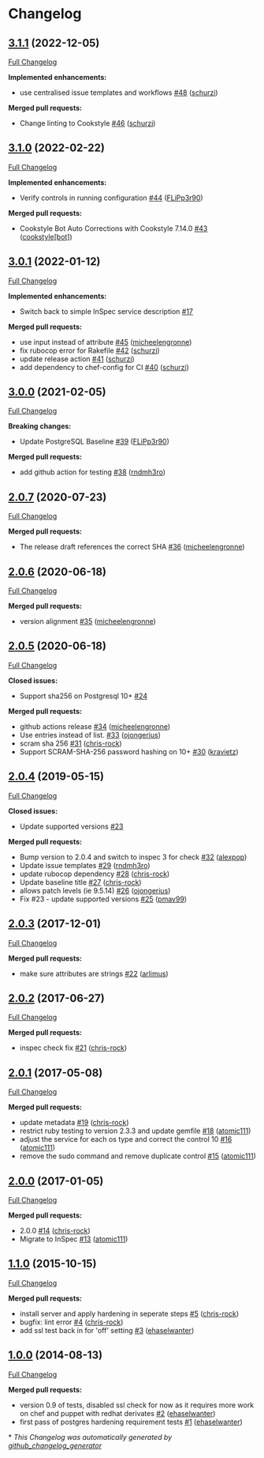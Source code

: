 # Changelog

## [3.1.1](https://github.com/dev-sec/postgres-baseline/tree/3.1.1) (2022-12-05)

[Full Changelog](https://github.com/dev-sec/postgres-baseline/compare/3.1.0...3.1.1)

**Implemented enhancements:**

- use centralised issue templates and workflows [\#48](https://github.com/dev-sec/postgres-baseline/pull/48) ([schurzi](https://github.com/schurzi))

**Merged pull requests:**

- Change linting to Cookstyle [\#46](https://github.com/dev-sec/postgres-baseline/pull/46) ([schurzi](https://github.com/schurzi))

## [3.1.0](https://github.com/dev-sec/postgres-baseline/tree/3.1.0) (2022-02-22)

[Full Changelog](https://github.com/dev-sec/postgres-baseline/compare/3.0.1...3.1.0)

**Implemented enhancements:**

- Verify controls in running configuration [\#44](https://github.com/dev-sec/postgres-baseline/pull/44) ([FLiPp3r90](https://github.com/FLiPp3r90))

**Merged pull requests:**

- Cookstyle Bot Auto Corrections with Cookstyle 7.14.0 [\#43](https://github.com/dev-sec/postgres-baseline/pull/43) ([cookstyle[bot]](https://github.com/apps/cookstyle))

## [3.0.1](https://github.com/dev-sec/postgres-baseline/tree/3.0.1) (2022-01-12)

[Full Changelog](https://github.com/dev-sec/postgres-baseline/compare/3.0.0...3.0.1)

**Implemented enhancements:**

- Switch back to simple InSpec service description [\#17](https://github.com/dev-sec/postgres-baseline/issues/17)

**Merged pull requests:**

- use input instead of attribute [\#45](https://github.com/dev-sec/postgres-baseline/pull/45) ([micheelengronne](https://github.com/micheelengronne))
- fix rubocop error for Rakefile [\#42](https://github.com/dev-sec/postgres-baseline/pull/42) ([schurzi](https://github.com/schurzi))
- update release action [\#41](https://github.com/dev-sec/postgres-baseline/pull/41) ([schurzi](https://github.com/schurzi))
- add dependency to chef-config for CI [\#40](https://github.com/dev-sec/postgres-baseline/pull/40) ([schurzi](https://github.com/schurzi))

## [3.0.0](https://github.com/dev-sec/postgres-baseline/tree/3.0.0) (2021-02-05)

[Full Changelog](https://github.com/dev-sec/postgres-baseline/compare/2.0.7...3.0.0)

**Breaking changes:**

- Update PostgreSQL Baseline [\#39](https://github.com/dev-sec/postgres-baseline/pull/39) ([FLiPp3r90](https://github.com/FLiPp3r90))

**Merged pull requests:**

-  add github action for testing [\#38](https://github.com/dev-sec/postgres-baseline/pull/38) ([rndmh3ro](https://github.com/rndmh3ro))

## [2.0.7](https://github.com/dev-sec/postgres-baseline/tree/2.0.7) (2020-07-23)

[Full Changelog](https://github.com/dev-sec/postgres-baseline/compare/2.0.6...2.0.7)

**Merged pull requests:**

- The release draft references the correct SHA [\#36](https://github.com/dev-sec/postgres-baseline/pull/36) ([micheelengronne](https://github.com/micheelengronne))

## [2.0.6](https://github.com/dev-sec/postgres-baseline/tree/2.0.6) (2020-06-18)

[Full Changelog](https://github.com/dev-sec/postgres-baseline/compare/2.0.5...2.0.6)

**Merged pull requests:**

- version alignment [\#35](https://github.com/dev-sec/postgres-baseline/pull/35) ([micheelengronne](https://github.com/micheelengronne))

## [2.0.5](https://github.com/dev-sec/postgres-baseline/tree/2.0.5) (2020-06-18)

[Full Changelog](https://github.com/dev-sec/postgres-baseline/compare/2.0.4...2.0.5)

**Closed issues:**

- Support sha256 on Postgresql 10+ [\#24](https://github.com/dev-sec/postgres-baseline/issues/24)

**Merged pull requests:**

- github actions release [\#34](https://github.com/dev-sec/postgres-baseline/pull/34) ([micheelengronne](https://github.com/micheelengronne))
- Use entries instead of list. [\#33](https://github.com/dev-sec/postgres-baseline/pull/33) ([ojongerius](https://github.com/ojongerius))
- scram sha 256 [\#31](https://github.com/dev-sec/postgres-baseline/pull/31) ([chris-rock](https://github.com/chris-rock))
- Support SCRAM-SHA-256 password hashing on 10+ [\#30](https://github.com/dev-sec/postgres-baseline/pull/30) ([kravietz](https://github.com/kravietz))

## [2.0.4](https://github.com/dev-sec/postgres-baseline/tree/2.0.4) (2019-05-15)

[Full Changelog](https://github.com/dev-sec/postgres-baseline/compare/2.0.3...2.0.4)

**Closed issues:**

- Update supported versions [\#23](https://github.com/dev-sec/postgres-baseline/issues/23)

**Merged pull requests:**

- Bump version to 2.0.4 and switch to inspec 3 for check [\#32](https://github.com/dev-sec/postgres-baseline/pull/32) ([alexpop](https://github.com/alexpop))
- Update issue templates [\#29](https://github.com/dev-sec/postgres-baseline/pull/29) ([rndmh3ro](https://github.com/rndmh3ro))
- update rubocop dependency [\#28](https://github.com/dev-sec/postgres-baseline/pull/28) ([chris-rock](https://github.com/chris-rock))
- Update baseline title [\#27](https://github.com/dev-sec/postgres-baseline/pull/27) ([chris-rock](https://github.com/chris-rock))
- allows patch levels \(ie 9.5.14\) [\#26](https://github.com/dev-sec/postgres-baseline/pull/26) ([ojongerius](https://github.com/ojongerius))
- Fix \#23 - update supported versions [\#25](https://github.com/dev-sec/postgres-baseline/pull/25) ([pmav99](https://github.com/pmav99))

## [2.0.3](https://github.com/dev-sec/postgres-baseline/tree/2.0.3) (2017-12-01)

[Full Changelog](https://github.com/dev-sec/postgres-baseline/compare/2.0.2...2.0.3)

**Merged pull requests:**

- make sure attributes are strings [\#22](https://github.com/dev-sec/postgres-baseline/pull/22) ([arlimus](https://github.com/arlimus))

## [2.0.2](https://github.com/dev-sec/postgres-baseline/tree/2.0.2) (2017-06-27)

[Full Changelog](https://github.com/dev-sec/postgres-baseline/compare/2.0.1...2.0.2)

**Merged pull requests:**

- inspec check fix [\#21](https://github.com/dev-sec/postgres-baseline/pull/21) ([chris-rock](https://github.com/chris-rock))

## [2.0.1](https://github.com/dev-sec/postgres-baseline/tree/2.0.1) (2017-05-08)

[Full Changelog](https://github.com/dev-sec/postgres-baseline/compare/2.0.0...2.0.1)

**Merged pull requests:**

- update metadata [\#19](https://github.com/dev-sec/postgres-baseline/pull/19) ([chris-rock](https://github.com/chris-rock))
- restrict ruby testing to version 2.3.3 and update gemfile [\#18](https://github.com/dev-sec/postgres-baseline/pull/18) ([atomic111](https://github.com/atomic111))
- adjust the service for each os type and correct the control 10 [\#16](https://github.com/dev-sec/postgres-baseline/pull/16) ([atomic111](https://github.com/atomic111))
- remove the sudo command and remove duplicate control [\#15](https://github.com/dev-sec/postgres-baseline/pull/15) ([atomic111](https://github.com/atomic111))

## [2.0.0](https://github.com/dev-sec/postgres-baseline/tree/2.0.0) (2017-01-05)

[Full Changelog](https://github.com/dev-sec/postgres-baseline/compare/1.1.0...2.0.0)

**Merged pull requests:**

- 2.0.0 [\#14](https://github.com/dev-sec/postgres-baseline/pull/14) ([chris-rock](https://github.com/chris-rock))
- Migrate to InSpec [\#13](https://github.com/dev-sec/postgres-baseline/pull/13) ([atomic111](https://github.com/atomic111))

## [1.1.0](https://github.com/dev-sec/postgres-baseline/tree/1.1.0) (2015-10-15)

[Full Changelog](https://github.com/dev-sec/postgres-baseline/compare/1.0.0...1.1.0)

**Merged pull requests:**

- install server and apply hardening in seperate steps [\#5](https://github.com/dev-sec/postgres-baseline/pull/5) ([chris-rock](https://github.com/chris-rock))
- bugfix: lint error [\#4](https://github.com/dev-sec/postgres-baseline/pull/4) ([chris-rock](https://github.com/chris-rock))
- add ssl test back in for 'off' setting [\#3](https://github.com/dev-sec/postgres-baseline/pull/3) ([ehaselwanter](https://github.com/ehaselwanter))

## [1.0.0](https://github.com/dev-sec/postgres-baseline/tree/1.0.0) (2014-08-13)

[Full Changelog](https://github.com/dev-sec/postgres-baseline/compare/3bad2740268b24fc8af9df23f1f2bdebce3ecce2...1.0.0)

**Merged pull requests:**

- version 0.9 of tests, disabled ssl check for now as it requires more work on chef and puppet with redhat derivates [\#2](https://github.com/dev-sec/postgres-baseline/pull/2) ([ehaselwanter](https://github.com/ehaselwanter))
- first pass of postgres hardening requirement tests [\#1](https://github.com/dev-sec/postgres-baseline/pull/1) ([ehaselwanter](https://github.com/ehaselwanter))



\* *This Changelog was automatically generated by [github_changelog_generator](https://github.com/github-changelog-generator/github-changelog-generator)*
